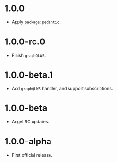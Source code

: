 # 1.0.0
* Apply `package:pedantic`.

# 1.0.0-rc.0
* Finish `graphQLWS`.

# 1.0.0-beta.1
* Add `graphQLWS` handler, and support subscriptions.

# 1.0.0-beta
* Angel RC updates.

# 1.0.0-alpha
* First official release.